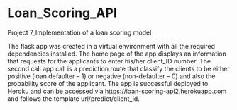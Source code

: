 # Loan_Scoring_API
Project 7_Implementation of a loan scoring model

The flask app was created in a virtual environment with all the required dependencies installed. The home page of the app displays an information that requests for the applicants to enter his/her client_ID number. The second call app call is a prediction route that classify the clients to be either positive (loan defaulter – 1) or negative (non-defaulter – 0) and also the probability score of the applicant. The app is successful deployed to Heroku and can be accessed via https://loan-scoring-api2.herokuapp.com and follows the template url/predict/client_id.
